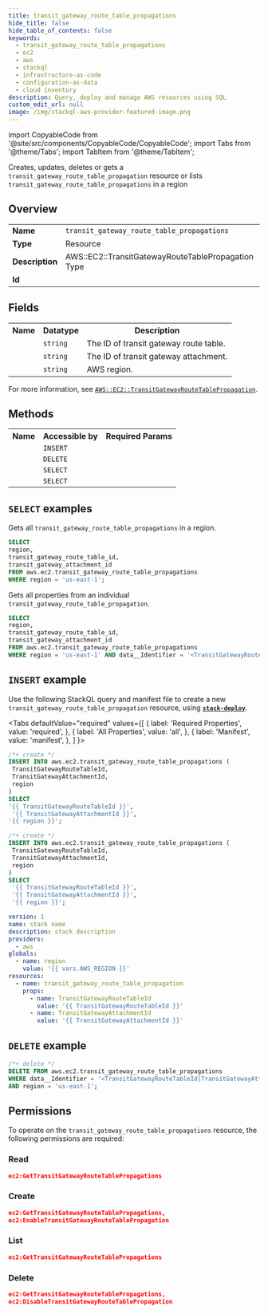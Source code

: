 ```yaml
---
title: transit_gateway_route_table_propagations
hide_title: false
hide_table_of_contents: false
keywords:
  - transit_gateway_route_table_propagations
  - ec2
  - aws
  - stackql
  - infrastructure-as-code
  - configuration-as-data
  - cloud inventory
description: Query, deploy and manage AWS resources using SQL
custom_edit_url: null
image: /img/stackql-aws-provider-featured-image.png
---
```


import CopyableCode from '@site/src/components/CopyableCode/CopyableCode';
import Tabs from '@theme/Tabs';
import TabItem from '@theme/TabItem';

Creates, updates, deletes or gets a <code>transit_gateway_route_table_propagation</code> resource or lists <code>transit_gateway_route_table_propagations</code> in a region

## Overview
<table>
<tbody>
<tr><td><b>Name</b></td><td><code>transit_gateway_route_table_propagations</code></td></tr>
<tr><td><b>Type</b></td><td>Resource</td></tr>
<tr><td><b>Description</b></td><td>AWS::EC2::TransitGatewayRouteTablePropagation Type</td></tr>
<tr><td><b>Id</b></td><td><CopyableCode code="aws.ec2.transit_gateway_route_table_propagations" /></td></tr>
</tbody>
</table>

## Fields
<table>
<tbody>
<tr><th>Name</th><th>Datatype</th><th>Description</th></tr><tr><td><CopyableCode code="transit_gateway_route_table_id" /></td><td><code>string</code></td><td>The ID of transit gateway route table.</td></tr>
<tr><td><CopyableCode code="transit_gateway_attachment_id" /></td><td><code>string</code></td><td>The ID of transit gateway attachment.</td></tr>
<tr><td><CopyableCode code="region" /></td><td><code>string</code></td><td>AWS region.</td></tr>
</tbody>
</table>

For more information, see <a href="https://docs.aws.amazon.com/AWSCloudFormation/latest/UserGuide/aws-resource-ec2-transitgatewayroutetablepropagation.html"><code>AWS::EC2::TransitGatewayRouteTablePropagation</code></a>.

## Methods

<table>
<tbody>
  <tr>
    <th>Name</th>
    <th>Accessible by</th>
    <th>Required Params</th>
  </tr>
  <tr>
    <td><CopyableCode code="create_resource" /></td>
    <td><code>INSERT</code></td>
    <td><CopyableCode code="TransitGatewayRouteTableId, TransitGatewayAttachmentId, region" /></td>
  </tr>
  <tr>
    <td><CopyableCode code="delete_resource" /></td>
    <td><code>DELETE</code></td>
    <td><CopyableCode code="data__Identifier, region" /></td>
  </tr>
  <tr>
    <td><CopyableCode code="list_resources" /></td>
    <td><code>SELECT</code></td>
    <td><CopyableCode code="region" /></td>
  </tr>
  <tr>
    <td><CopyableCode code="get_resource" /></td>
    <td><code>SELECT</code></td>
    <td><CopyableCode code="data__Identifier, region" /></td>
  </tr>
</tbody>
</table>

## `SELECT` examples
Gets all <code>transit_gateway_route_table_propagations</code> in a region.
```sql
SELECT
region,
transit_gateway_route_table_id,
transit_gateway_attachment_id
FROM aws.ec2.transit_gateway_route_table_propagations
WHERE region = 'us-east-1';
```
Gets all properties from an individual <code>transit_gateway_route_table_propagation</code>.
```sql
SELECT
region,
transit_gateway_route_table_id,
transit_gateway_attachment_id
FROM aws.ec2.transit_gateway_route_table_propagations
WHERE region = 'us-east-1' AND data__Identifier = '<TransitGatewayRouteTableId>|<TransitGatewayAttachmentId>';
```

## `INSERT` example

Use the following StackQL query and manifest file to create a new <code>transit_gateway_route_table_propagation</code> resource, using [__`stack-deploy`__](https://pypi.org/project/stack-deploy/).

<Tabs
    defaultValue="required"
    values={[
      { label: 'Required Properties', value: 'required', },
      { label: 'All Properties', value: 'all', },
      { label: 'Manifest', value: 'manifest', },
    ]
}>
<TabItem value="required">

```sql
/*+ create */
INSERT INTO aws.ec2.transit_gateway_route_table_propagations (
 TransitGatewayRouteTableId,
 TransitGatewayAttachmentId,
 region
)
SELECT 
'{{ TransitGatewayRouteTableId }}',
 '{{ TransitGatewayAttachmentId }}',
'{{ region }}';
```
</TabItem>
<TabItem value="all">

```sql
/*+ create */
INSERT INTO aws.ec2.transit_gateway_route_table_propagations (
 TransitGatewayRouteTableId,
 TransitGatewayAttachmentId,
 region
)
SELECT 
 '{{ TransitGatewayRouteTableId }}',
 '{{ TransitGatewayAttachmentId }}',
 '{{ region }}';
```
</TabItem>
<TabItem value="manifest">

```yaml
version: 1
name: stack name
description: stack description
providers:
  - aws
globals:
  - name: region
    value: '{{ vars.AWS_REGION }}'
resources:
  - name: transit_gateway_route_table_propagation
    props:
      - name: TransitGatewayRouteTableId
        value: '{{ TransitGatewayRouteTableId }}'
      - name: TransitGatewayAttachmentId
        value: '{{ TransitGatewayAttachmentId }}'

```
</TabItem>
</Tabs>

## `DELETE` example

```sql
/*+ delete */
DELETE FROM aws.ec2.transit_gateway_route_table_propagations
WHERE data__Identifier = '<TransitGatewayRouteTableId|TransitGatewayAttachmentId>'
AND region = 'us-east-1';
```

## Permissions

To operate on the <code>transit_gateway_route_table_propagations</code> resource, the following permissions are required:

### Read
```json
ec2:GetTransitGatewayRouteTablePropagations
```

### Create
```json
ec2:GetTransitGatewayRouteTablePropagations,
ec2:EnableTransitGatewayRouteTablePropagation
```

### List
```json
ec2:GetTransitGatewayRouteTablePropagations
```

### Delete
```json
ec2:GetTransitGatewayRouteTablePropagations,
ec2:DisableTransitGatewayRouteTablePropagation
```
